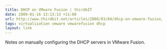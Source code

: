 ```yaml
---
title: DHCP on VMware Fusion | thirdbIT
date: 2009-01-16 13:13:13 +11:00
url: http://www.thirdbit.net/articles/2008/03/04/dhcp-on-vmware-fusion/
tags: virtualization vmware vmwarefusion dhcp
layout: link
---
```

Notes on manually configuring the DHCP servers in VMware Fusion.
